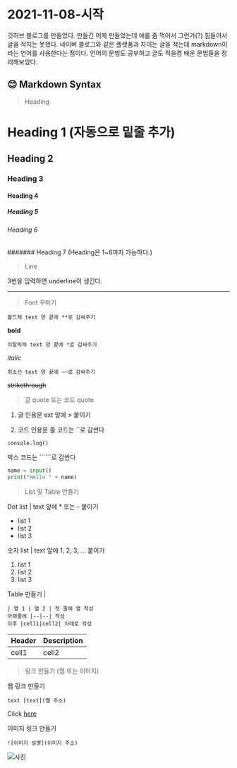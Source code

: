 # 2021-11-08-시작
깃허브 블로그를 만들었다. 만들긴 어제 만들었는데 애를 좀 먹어서 그런가(?) 힘들어서 글을 적지는 못했다. 네이버 블로그와 같은 플랫폼과 차이는 글을 적는데 markdown이라는 언어를 사용한다는 점이다. 언어의 문법도 공부하고 글도 적을겸 배운 문법들을 정리해보았다.

## 😊 Markdown Syntax 


> Heading


# Heading 1 (자동으로 밑줄 추가)
## Heading 2
### Heading 3
#### Heading 4
##### Heading 5
###### Heading 6
####### Heading 7 (Heading은 1~6까지 가능하다.)

> Line

3번을 입력하면 underline이 생긴다.

---
> Font 꾸미기 

`볼드체 text 양 끝에 **로 감싸주기`

**bold**

`이탈릭체 text 양 끝에 *로 감싸주기`

*italic*

`취소선 text 양 끝에 ~~로 감싸주기`

~~strikethrough~~

> 글 quote 또는 코드 quote

1. 글 인용문
ext 앞에 > 붙이기

2. 코드 인용문
줄 코드는 ``로 감싼다

`console.log()`

박스 코드는 ``````로 감싼다

```python
name = input()
print("Hello " + name)
```

> List 및 Table 만들기

Dot list | text 앞에 * 또는 - 붙이기


* list 1
* list 2
* list 3


숫자 list | text 앞에 1, 2, 3, ... 붙이기

1. list 1
2. list 2
3. list 3


Table 만들기 | 

```
| 열 1 | 열 2 | 첫 줄에 열 작성
아랫줄에 |--|--| 작성
이후 |cell1|cell2| 차례로 작성
```

|Header|Description|
|--|--|
|cell1|cell2|


> 링크 만들기 (웹 또는 이미지)


웹 링크 만들기

`text [text](웹 주소)`


Click [here](https://smartwolder.github.io/)


이미지 링크 만들기

`![이미지 설명](이미지 주소)`


![사진](링크)
